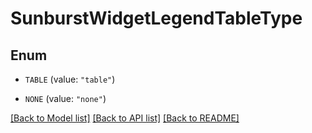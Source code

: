 # SunburstWidgetLegendTableType

## Enum

- `TABLE` (value: `"table"`)

- `NONE` (value: `"none"`)

[[Back to Model list]](../README.md#documentation-for-models) [[Back to API list]](../README.md#documentation-for-api-endpoints) [[Back to README]](../README.md)
